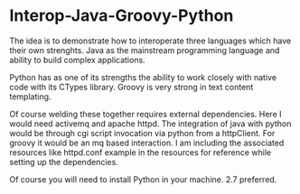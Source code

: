 # Interop-Java-Groovy-Python

The idea is to demonstrate how to interoperate three languages which have their own strenghts.
Java as the mainstream programming language and ability to build complex applications.

Python has as one of its strengths the ability to work closely with native code with its CTypes library.
Groovy is very strong in text content templating.

Of course welding these together requires external dependencies. 
Here I would need activemq and apache httpd. The integration of java with python would be through cgi script invocation via python from a httpClient.
For groovy it would be an mq based interaction.
I am including the associated resources like httpd.conf example in the resources for reference while setting up the dependencies. 

Of course you will need to install Python in your machine. 2.7 preferred. 

